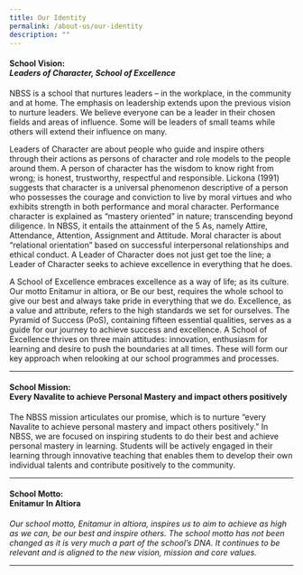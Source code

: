 ```yaml
---
title: Our Identity
permalink: /about-us/our-identity
description: ""
---
```

<h4><strong>School Vision:<br /></strong><em>Leaders of Character, School of Excellence</em></h4>
<p>NBSS is a school that nurtures leaders &ndash; in the workplace, in the community and at home. The emphasis on leadership extends upon the previous vision to nurture leaders. We believe everyone can be a leader in their chosen fields and areas of influence. Some will be leaders of small teams while others will extend their influence on many.</p>
<p>Leaders of Character are about people who guide and inspire others through their actions as persons of character and role models to the people around them. A person of character has the wisdom to know right from wrong; is honest, trustworthy, respectful and responsible. Lickona (1991) suggests that character is a universal phenomenon descriptive of a person who possesses the courage and conviction to live by moral virtues and who exhibits strength in both performance and moral character. Performance character is explained as &ldquo;mastery oriented&rdquo; in nature; transcending beyond diligence. In NBSS, it entails the attainment of the 5 As, namely Attire, Attendance, Attention, Assignment and Attitude. Moral character is about &ldquo;relational orientation&rdquo; based on successful interpersonal relationships and ethical conduct. A Leader of Character does not just get toe the line; a Leader of Character seeks to achieve excellence in everything that he does.</p>
<p>A School of Excellence embraces excellence as a way of life; as its culture. Our motto Enitamur in altiora, or Be our best, requires the whole school to give our best and always take pride in everything that we do. Excellence, as a value and attribute, refers to the high standards we set for ourselves. The Pyramid of Success (PoS), containing fifteen essential qualities, serves as a guide for our journey to achieve success and excellence. A School of Excellence thrives on three main attitudes: innovation, enthusiasm for learning and desire to push the boundaries at all times. These will form our key approach when relooking at our school programmes and processes.</p>
<hr />
<h4><strong>School Mission:</strong><br />Every Navalite to achieve Personal Mastery and impact others positively</h4>
<p>The NBSS mission articulates our promise, which is to nurture &ldquo;every Navalite to achieve personal mastery and impact others positively.&rdquo; In NBSS, we are focused on inspiring students to do their best and achieve personal mastery in learning. Students will be actively engaged in their learning through innovative teaching that enables them to develop their own individual talents and contribute positively to the community.</p>
<hr />
<h4><strong>School Motto:</strong><br />Enitamur In Altiora</h4>
<p><em>Our school motto, Enitamur in altiora, inspires us to aim to achieve as high as we can, be our best and inspire others. The school motto has not been changed as it is very much a part of the school&rsquo;s DNA. It continues to be relevant and is aligned to the new vision, mission and core values.</em></p>
<hr />